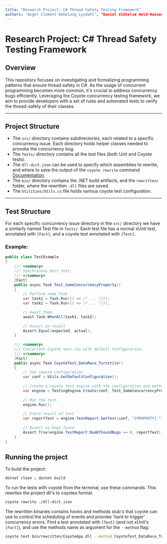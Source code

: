 ```yaml
---
title: "Research Project: C# Thread Safety Testing Framework"
authors: "Asger Clement Nebelong Lysdahl", "Daniel Vikkelsø Held-Hansen"
---
```


# Research Project: C# Thread Safety Testing Framework


## Overview
This repository focuses on investigating and formalizing programming patterns that
ensure thread safety in C#. As the usage of concurrent programming becomes more 
common, it's crucial to address concurrency bugs efficiently. Leveraging the 
Coyote concurrency testing framework, we aim to provide developers with a set of
rules and automated tests to verify the thread-safety of their classes.

---

## Project Structure
- The `src/` directory contains subdirectories, each related to a specific concurrency issue. Each directory holds helper classes needed to provoke the concurrency bug.
- The `Tests/` directory contains all the test files (both Unit and Coyote tests).
- The `dll-dict.json` can be used to specify which assemblies to rewrite, and where to save the output of the `coyote rewrite` command [Documentation](https://microsoft.github.io/coyote/#concepts/binary-rewriting/#configuration).
- The `bin/` directory contains the .NET build artifacts, and the `rewritten/` folder, where the rewritten `.dll` files are saved.
- The `Utilities/Utils.cs` file holds various coyote test configuration.
---

## Test Structure

For each specific concurrency issue directory in the `src/` directory we have a similarly named Test file in `Tests/`.
Each test file has a normal xUnit test, annotated with `[Fact]`, and a coyote test annotated with `[Test]`.

### Example:

```csharp
public class TestExample
{
    /// <summary>
    /// Synchronous Unit test.
    /// </summary>
    [Fact]
    public async Task Test_SomeConcurrencyProperty()
    {
        // Perform some Task 
        var task1 = Task.Run(() => /* ... */));
        var task2 = Task.Run(() => /* ... */));

        // Await them
        await Task.WhenAll(task1, task2);
        
        // Assert on result
        Assert.Equal(expected, actual);
    }
    
    /// <summary>
    /// Concurrent Coyote test run with default Configuration. 
    /// </summary>
    [Fact]
    public async Task CoyoteTest_DataRace_Turnstile()
    {
        // Use coyote configuration
        var conf = Utils.GetDefaultConfiguration();
        
        // Create a coyote test engine with the configuration and method to test.
        var engine = TestingEngine.Create(conf, Test_SomeConcurrencyProperty);
        
        // Run the test.
        engine.Run();
        
        // Store result of test
        var reportText = engine.TestReport.GetText(conf, "[PROPERTY] "); ;
        
        // Assert no bugs found
        Assert.True(engine.TestReport.NumOfFoundBugs == 0, reportText);
    }
}
```


## Running the project

To build the project:
```bash
dotnet clean ; dotnet build
```

To run the tests with coyote from the terminal, use these commands. This rewrites the project dll's to coyotes format.
```bash
coyote rewrite ./dll-dict.json
```

The rewritten binaries contains hooks and methods stub's that coyote can use to control the scheduling of events and provoke 'hard to trigger' concurrency errors.
Find a test annotated with `[Test]` (and not xUnit's `[Fact]`), and use the methods name as argument for the `--method` flag:
```bash
coyote test bin/rewritten/CoyoteApp.dll --method CoyoteTest_DataRace_Turnstile
```